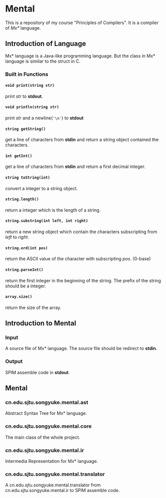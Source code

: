 # Mental
This is a repository of my course "Principles of Compilers". It is a compiler of *Mx\** language.
## Introduction of Language
Mx* language is a Java-like programming language. But the class in Mx* language is similar to the struct in C.
### Built in Functions
#### ```void print(string str)```
print *str* to **stdout**.
#### ```void println(string str)```
print *str* and a newline(```'\n'```) to **stdout**
#### ```string getString()```
get a line of characters from **stdin** and return a string object contained the characters.
#### ```int getInt()```
get a line of characters from **stdin** and return a first decimal integer.
#### ```string toString(int)```
convert a integer to a string object.
#### ```string.length()```
return a integer which is the length of a string.
#### ```string.substring(int left, int right)```
return a new string object which contain the characters subscripting from $left$ to $right$.
#### ```string.ord(int pos)```
return the ASCII value of the character with subscripting $pos$. (0-base)
#### ```string.parseInt()```
return the first integer in the beginning of the string. The prefix of the string should be a integer.
#### ```array.size()```
return the size of the array.
## Introduction to Mental
### Input
A source file of Mx* language. The source file should be redirect to **stdin**.
### Output
SPIM assemble code in **stdout**.
## Mental
### cn.edu.sjtu.songyuke.mental.ast
Abstract Syntax Tree for Mx* language.
### cn.edu.sjtu.songyuke.mental.core
The main class of the whole project.
### cn.edu.sjtu.songyuke.mental.ir
Intermedia Representation for Mx* language.
### cn.edu.sjtu.songyuke.mental.translator
A cn.edu.sjtu.songyuke.mental.translator from cn.edu.sjtu.songyuke.mental.ir to SPIM assemble code.



